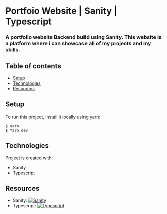 # Portfoio Website | Sanity | Typescript

### A portfolio website Backend build using Sanity. This website is a platform where i can showcase all of my projects and my skills.

## Table of contents

- [Setup](#setup)
- [Technologies](#technologies)
- [Resources](#resources)

## Setup

To run this project, install it locally using yarn:

```
$ yarn
$ Yarn dev
```

## Technologies

Project is created with:

- Sanity
- Typescript

## Resources

- Sanity: [![Sanity](https://img.shields.io/badge/-Sanity-3423789?logo=Sanity&color=white&logoWidth=20)](https://www.sanity.io/docs)
- Typescript: [![Typescript](https://img.shields.io/badge/-Typescript-3178C6?logo=Typescript&color=white&logoWidth=20)](https://www.typescriptlang.org/docs/)
